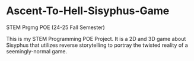 # Ascent-To-Hell-Sisyphus-Game

STEM Prgmg POE (24-25 Fall Semester)

This is my STEM Programming POE Project. It is a 2D and 3D game about Sisyphus that utilizes reverse storytelling to portray the twisted reality of a seemingly-normal game.
